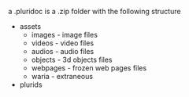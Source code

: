 a .pluridoc is a .zip folder with the following structure

+ assets
    + images - image files
    + videos - video files
    + audios - audio files
    + objects - 3d objects files
    + webpages - frozen web pages files
    + waria - extraneous
+ plurids
